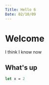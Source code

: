 ```yaml
---
Title: Hello 6
Date: 02/10/09
---
```


# Welcome

I think I know now

## What's up

```fsharp
let x = 2
```
